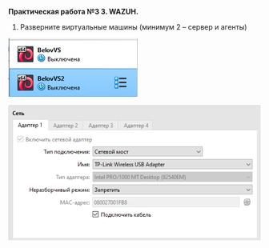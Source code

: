 **Практическая работа №З 3. WAZUH.**

1) Разверните виртуальные машины (минимум 2 – сервер и агенты)

![Image alt](https://github.com/V0vochka/SSSL/blob/main/praktika3/images/1.png)

![Image alt](https://github.com/V0vochka/SSSL/blob/main/praktika3/images/2.png)
